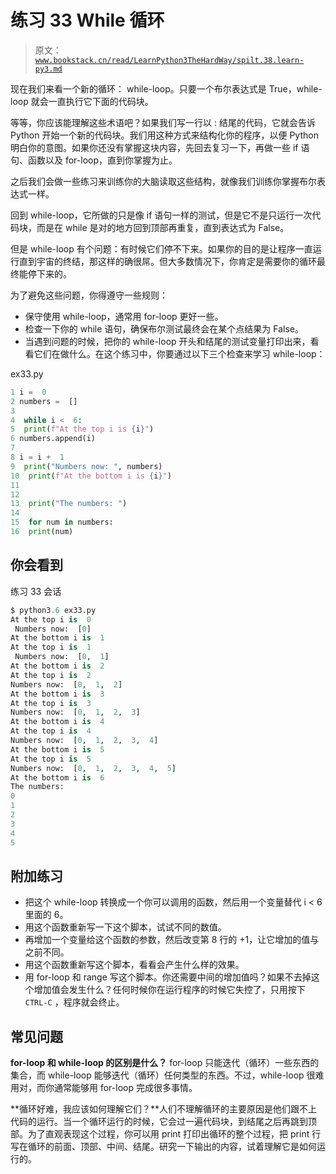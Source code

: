 # 练习 33 While 循环

> 原文：[`www.bookstack.cn/read/LearnPython3TheHardWay/spilt.38.learn-py3.md`](https://www.bookstack.cn/read/LearnPython3TheHardWay/spilt.38.learn-py3.md)

现在我们来看一个新的循环： while-loop。只要一个布尔表达式是 True，while-loop 就会一直执行它下面的代码块。

等等，你应该能理解这些术语吧？如果我们写一行以 : 结尾的代码，它就会告诉 Python 开始一个新的代码块。我们用这种方式来结构化你的程序，以便 Python 明白你的意图。如果你还没有掌握这块内容，先回去复习一下，再做一些 if 语句、函数以及 for-loop，直到你掌握为止。

之后我们会做一些练习来训练你的大脑读取这些结构，就像我们训练你掌握布尔表达式一样。

回到 while-loop，它所做的只是像 if 语句一样的测试，但是它不是只运行一次代码块，而是在 while 是对的地方回到顶部再重复，直到表达式为 False。

但是 while-loop 有个问题：有时候它们停不下来。如果你的目的是让程序一直运行直到宇宙的终结，那这样的确很屌。但大多数情况下，你肯定是需要你的循环最终能停下来的。

为了避免这些问题，你得遵守一些规则：

*   保守使用 while-loop，通常用 for-loop 更好一些。
*   检查一下你的 while 语句，确保布尔测试最终会在某个点结果为 False。
*   当遇到问题的时候，把你的 while-loop 开头和结尾的测试变量打印出来，看看它们在做什么。在这个练习中，你要通过以下三个检查来学习 while-loop：

ex33.py

```py
1 i =  0
2 numbers =  []
3
4  while i <  6:
5  print(f"At the top i is {i}")
6 numbers.append(i)
7
8 i = i +  1
9  print("Numbers now: ", numbers)
10  print(f"At the bottom i is {i}")
11
12
13  print("The numbers: ")
14
15  for num in numbers:
16  print(num)
```

## 你会看到

练习 33 会话

```py
$ python3.6 ex33.py
At the top i is  0
 Numbers now:  [0]
At the bottom i is  1
At the top i is  1
 Numbers now:  [0,  1]
At the bottom i is  2
At the top i is  2
Numbers now:  [0,  1,  2]
At the bottom i is  3
At the top i is  3
Numbers now:  [0,  1,  2,  3]
At the bottom i is  4
At the top i is  4
Numbers now:  [0,  1,  2,  3,  4]
At the bottom i is  5
At the top i is  5
Numbers now:  [0,  1,  2,  3,  4,  5]
At the bottom i is  6
The numbers:
0
1
2
3
4
5

```

## 附加练习

*   把这个 while-loop 转换成一个你可以调用的函数，然后用一个变量替代 i < 6 里面的 6。
*   用这个函数重新写一下这个脚本，试试不同的数值。
*   再增加一个变量给这个函数的参数，然后改变第 8 行的 +1，让它增加的值与之前不同。
*   用这个函数重新写这个脚本，看看会产生什么样的效果。
*   用 for-loop 和 range 写这个脚本。你还需要中间的增加值吗？如果不去掉这个增加值会发生什么？任何时候你在运行程序的时候它失控了，只用按下 `CTRL-C` ，程序就会终止。

## 常见问题

**for-loop 和 while-loop 的区别是什么？** for-loop 只能迭代（循环）一些东西的集合，而 while-loop 能够迭代（循环）任何类型的东西。不过，while-loop 很难用对，而你通常能够用 for-loop 完成很多事情。

**循环好难，我应该如何理解它们？**人们不理解循环的主要原因是他们跟不上代码的运行。当一个循环运行的时候，它会过一遍代码块，到结尾之后再跳到顶部。为了直观表现这个过程，你可以用 print 打印出循环的整个过程，把 print 行写在循环的前面、顶部、中间、结尾。研究一下输出的内容，试着理解它是如何运行的。